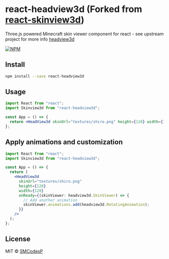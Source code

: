 # react-headview3d (Forked from [react-skinview3d](https://github.com/Hacksore/react-skinview3d))

Three.js powered Minecraft skin viewer component for react - see upstream project for more info [headview3d](https://github.com/SMCodesP/headview3d)

[![NPM](https://img.shields.io/npm/v/react-headview3d.svg)](https://www.npmjs.com/package/react-headview3d)

## Install

```bash
npm install --save react-headview3d
```

## Usage

```jsx
import React from "react";
import Skinview3d from "react-headview3d";

const App = () => {
  return <HeadView3d skinUrl="textures/shiro.png" height={128} width={128} />;
};
```

## Apply animations and customization

```jsx
import React from "react";
import Skinview3d from "react-headview3d";

const App = () => {
  return (
    <HeadView3d
      skinUrl="textures/shiro.png"
      height={128}
      width={128}
      onReady={(skinViewer: headview3d.SkinViewer) => {
        // Add another animation
        skinViewer.animations.add(headview3d.RotatingAnimation);
      }}
    />
  );
};
```

## License

MIT © [SMCodesP](https://github.com/SMCodesP)
